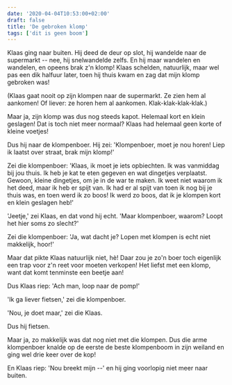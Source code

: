 ```yaml
---
date: '2020-04-04T10:53:00+02:00'
draft: false
title: 'De gebroken klomp'
tags: ['dit is geen boom']
---
```


Klaas ging naar buiten. Hij deed de deur op slot, hij wandelde naar de supermarkt -- nee, hij snelwandelde zelfs. En hij maar wandelen en wandelen, en opeens brak z'n klomp! Klaas schelden, natuurlijk, maar wel pas een dik halfuur later, toen hij thuis kwam en zag dat mijn klomp gebroken was! 

(Klaas gaat nooit op zijn klompen naar de supermarkt. Ze zien hem al aankomen! Of liever: ze horen hem al aankomen. Klak-klak-klak-klak.)

Maar ja, zijn klomp was dus nog steeds kapot. Helemaal kort en klein geslagen! Dat is toch niet meer normaal? Klaas had helemaal geen korte of kleine voetjes!

Dus hij naar de klompenboer. Hij zei: 'Klompenboer, moet je nou horen! Liep ik laatst over straat, brak mijn klomp!'

Zei die klompenboer: 'Klaas, ik moet je iets opbiechten. Ik was vanmiddag bij jou thuis. Ik heb je kat te eten gegeven en wat dingetjes verplaatst. Gewoon, kleine dingetjes, om je in de war te maken. Ik weet niet waarom ik het deed, maar ik heb er spijt van. Ik had er al spijt van toen ik nog bij je thuis was, en toen werd ik zo boos! Ik werd zo boos, dat ik je klompen kort en klein geslagen heb!'

'Jeetje,' zei Klaas, en dat vond hij echt. 'Maar klompenboer, waarom? Loopt het hier soms zo slecht?'

Zei die klompenboer: 'Ja, wat dacht je? Lopen met klompen is echt niet makkelijk, hoor!'

Maar dat pikte Klaas natuurlijk niet, hè! Daar zou je zo'n boer toch eigenlijk een trap voor z'n reet voor moeten verkopen! Het liefst met een klomp, want dat komt tenminste een beetje aan!

Dus Klaas riep: 'Ach man, loop naar de pomp!'

'Ik ga liever fietsen,' zei die klompenboer.

'Nou, je doet maar,' zei die Klaas. 

Dus hij fietsen. 

Maar ja, zo makkelijk was dat nog niet met die klompen. Dus die arme klompenboer knalde op de eerste de beste klompenboom in zijn weiland en ging wel drie keer over de kop!

En Klaas riep: 'Nou breekt mijn --' en hij ging voorlopig niet meer naar buiten.
